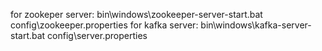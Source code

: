 for zookeper server: bin\windows\zookeeper-server-start.bat config\zookeeper.properties
for kafka server: bin\windows\kafka-server-start.bat config\server.properties